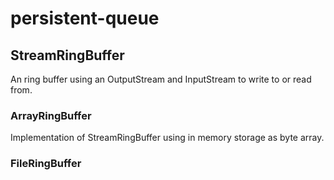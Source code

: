 # persistent-queue

##  StreamRingBuffer

An ring buffer using an OutputStream and InputStream to write to or read from.

### ArrayRingBuffer
Implementation of StreamRingBuffer using in memory storage as byte array.

### FileRingBuffer
